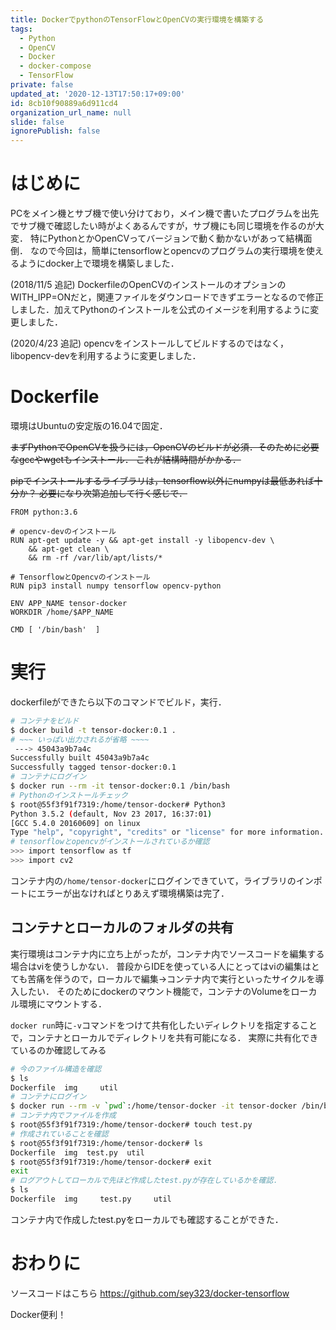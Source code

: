 ```yaml
---
title: DockerでpythonのTensorFlowとOpenCVの実行環境を構築する
tags:
  - Python
  - OpenCV
  - Docker
  - docker-compose
  - TensorFlow
private: false
updated_at: '2020-12-13T17:50:17+09:00'
id: 8cb10f90889a6d911cd4
organization_url_name: null
slide: false
ignorePublish: false
---
```

# はじめに
PCをメイン機とサブ機で使い分けており，メイン機で書いたプログラムを出先でサブ機で確認したい時がよくあるんですが，サブ機にも同じ環境を作るのが大変．
特にPythonとかOpenCVってバージョンで動く動かないがあって結構面倒．
なので今回は，簡単にtensorflowとopencvのプログラムの実行環境を使えるようにdocker上で環境を構築しました．

(2018/11/5 追記)
DockerfileのOpenCVのインストールのオプションのWITH_IPP=ONだと，関連ファイルをダウンロードできずエラーとなるので修正しました．加えてPythonのインストールを公式のイメージを利用するように変更しました．

(2020/4/23 追記)
opencvをインストールしてビルドするのではなく，libopencv-devを利用するように変更しました．


# Dockerfile
環境はUbuntuの安定版の16.04で固定．

~~まずPythonでOpenCVを扱うには，OpenCVのビルドが必須．そのために必要なgccやwgetもインストール．
これが結構時間がかかる．~~

~~pipでインストールするライブラリは，tensorflow以外にnumpyは最低あれば十分か？
必要になり次第追加して行く感じで．~~

```dockerfile:./Dockerfile
FROM python:3.6

# opencv-devのインストール
RUN apt-get update -y && apt-get install -y libopencv-dev \
    && apt-get clean \
    && rm -rf /var/lib/apt/lists/*
 
# TensorflowとOpencvのインストール
RUN pip3 install numpy tensorflow opencv-python

ENV APP_NAME tensor-docker
WORKDIR /home/$APP_NAME

CMD [ '/bin/bash'  ]
```

# 実行
dockerfileができたら以下のコマンドでビルド，実行．

```sh
# コンテナをビルド
$ docker build -t tensor-docker:0.1 .
# ~~~ いっぱい出力されるが省略 ~~~~
 ---> 45043a9b7a4c
Successfully built 45043a9b7a4c
Successfully tagged tensor-docker:0.1
# コンテナにログイン
$ docker run --rm -it tensor-docker:0.1 /bin/bash　　　　　　　
# Pythonのインストールチェック
$ root@55f3f91f7319:/home/tensor-docker# Python3 
Python 3.5.2 (default, Nov 23 2017, 16:37:01) 
[GCC 5.4.0 20160609] on linux
Type "help", "copyright", "credits" or "license" for more information.
# tensorflowとopencvがインストールされているか確認
>>> import tensorflow as tf　　
>>> import cv2
```

コンテナ内の`/home/tensor-docker`にログインできていて，ライブラリのインポートにエラーが出なければとりあえず環境構築は完了．

## コンテナとローカルのフォルダの共有

実行環境はコンテナ内に立ち上がったが，コンテナ内でソースコードを編集する場合はviを使うしかない．
普段からIDEを使っている人にとってはviの編集はとても苦痛を伴うので，ローカルで編集→コンテナ内で実行といったサイクルを導入したい．
そのためにdockerのマウント機能で，コンテナのVolumeをローカル環境にマウントする．

`docker run`時に`-v`コマンドをつけて共有化したいディレクトリを指定することで，コンテナとローカルでディレクトリを共有可能になる．
実際に共有化できているのか確認してみる

```sh
# 今のファイル構造を確認
$ ls 
Dockerfile	img		util
# コンテナにログイン
$ docker run --rm -v `pwd`:/home/tensor-docker -it tensor-docker /bin/bash
# コンテナ内でファイルを作成
$ root@55f3f91f7319:/home/tensor-docker# touch test.py
# 作成されていることを確認
$ root@55f3f91f7319:/home/tensor-docker# ls
Dockerfile  img  test.py  util
$ root@55f3f91f7319:/home/tensor-docker# exit
exit
# ログアウトしてローカルで先ほど作成したtest.pyが存在しているかを確認．
$ ls
Dockerfile	img		test.py		util
```

コンテナ内で作成したtest.pyをローカルでも確認することができた．

# おわりに
ソースコードはこちら
https://github.com/sey323/docker-tensorflow



Docker便利！
